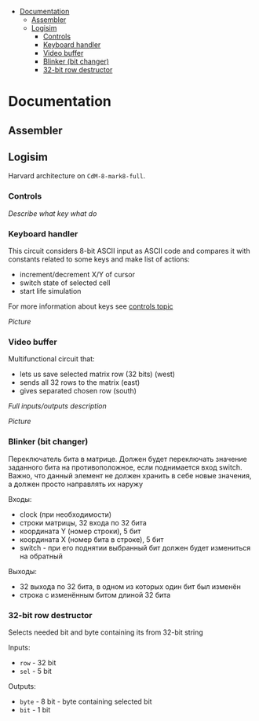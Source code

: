 - [Documentation](#documentation)
  - [Assembler](#assembler)
  - [Logisim](#logisim)
    - [Controls](#controls)
    - [Keyboard handler](#keyboard-handler)
    - [Video buffer](#video-buffer)
    - [Blinker (bit changer)](#blinker-bit-changer)
    - [32-bit row destructor](#32-bit-row-destructor)

# Documentation
## Assembler

## Logisim
Harvard architecture on `CdM-8-mark8-full`.

### Controls
*Describe what key what do*

### Keyboard handler
This circuit considers 8-bit ASCII input as ASCII code and compares it with constants related to some keys and make list of actions:
- increment/decrement X/Y of cursor
- switch state of selected cell
- start life simulation

For more information about keys see [controls topic](#controls)

*Picture*

### Video buffer
Multifunctional circuit that:
- lets us save selected matrix row (32 bits) (west)
- sends all 32 rows to the matrix (east)
- gives separated chosen row (south)

*Full inputs/outputs description*

*Picture*

### Blinker (bit changer)
Переключатель бита в матрице. Должен будет переключать значение заданного бита на противоположное, если поднимается вход switch. Важно, что данный элемент не должен хранить в себе новые значения, а должен просто направлять их наружу

Входы:
- clock (при необходимости)
- строки матрицы, 32 входа по 32 бита
- координата Y (номер строки), 5 бит
- координата X (номер бита в строке), 5 бит
- switch - при его поднятии выбранный бит должен будет измениться на обратный

Выходы:
- 32 выхода по 32 бита, в одном из которых один бит был изменён
- строка с изменённым битом длиной 32 бита

### 32-bit row destructor
Selects needed bit and byte containing its from 32-bit string

Inputs:
- `row` - 32 bit
- `sel` - 5 bit 

Outputs:
- `byte` - 8 bit - byte containing selected bit
- `bit` - 1 bit